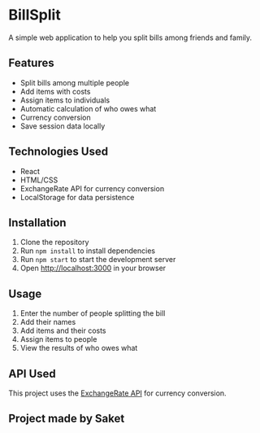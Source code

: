 # BillSplit

A simple web application to help you split bills among friends and family.

## Features

- Split bills among multiple people
- Add items with costs
- Assign items to individuals
- Automatic calculation of who owes what
- Currency conversion
- Save session data locally

## Technologies Used

- React
- HTML/CSS
- ExchangeRate API for currency conversion
- LocalStorage for data persistence

## Installation

1. Clone the repository
2. Run `npm install` to install dependencies
3. Run `npm start` to start the development server
4. Open [http://localhost:3000](http://localhost:3000) in your browser

## Usage

1. Enter the number of people splitting the bill
2. Add their names
3. Add items and their costs
4. Assign items to people
5. View the results of who owes what

## API Used

This project uses the [ExchangeRate API](https://api.exchangerate-api.com) for currency conversion.

## Project made by Saket